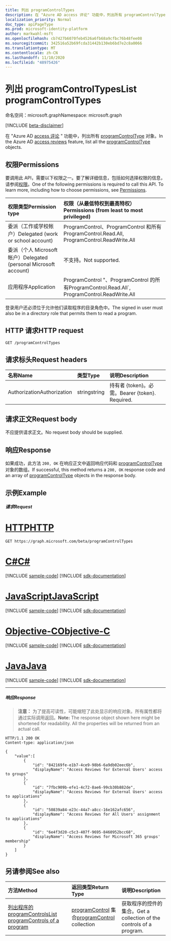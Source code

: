 ```yaml
---
title: 列出 programControlTypes
description: 在 "Azure AD access 评论" 功能中，列出所有 programControlType 对象。
localization_priority: Normal
doc_type: apiPageType
ms.prod: microsoft-identity-platform
author: markwahl-msft
ms.openlocfilehash: cb7427b6070feb4526a6fb68a9cfbc76b48fee08
ms.sourcegitcommit: 342516a52b69fcda31442b130eb6bd7e2c8a0066
ms.translationtype: MT
ms.contentlocale: zh-CN
ms.lasthandoff: 11/10/2020
ms.locfileid: "48975426"
---
```

# <a name="list-programcontroltypes"></a><span data-ttu-id="77416-103">列出 programControlTypes</span><span class="sxs-lookup"><span data-stu-id="77416-103">List programControlTypes</span></span>

<span data-ttu-id="77416-104">命名空间：microsoft.graph</span><span class="sxs-lookup"><span data-stu-id="77416-104">Namespace: microsoft.graph</span></span>

[!INCLUDE [beta-disclaimer](../../includes/beta-disclaimer.md)]

<span data-ttu-id="77416-105">在 "Azure AD [access 评论](../resources/accessreviews-root.md) " 功能中，列出所有 [programControlType](../resources/programcontroltype.md) 对象。</span><span class="sxs-lookup"><span data-stu-id="77416-105">In the Azure AD [access reviews](../resources/accessreviews-root.md) feature, list all the [programControlType](../resources/programcontroltype.md) objects.</span></span>
## <a name="permissions"></a><span data-ttu-id="77416-106">权限</span><span class="sxs-lookup"><span data-stu-id="77416-106">Permissions</span></span>
<span data-ttu-id="77416-p101">要调用此 API，需要以下权限之一。要了解详细信息，包括如何选择权限的信息，请参阅[权限](/graph/permissions-reference)。</span><span class="sxs-lookup"><span data-stu-id="77416-p101">One of the following permissions is required to call this API. To learn more, including how to choose permissions, see [Permissions](/graph/permissions-reference).</span></span>

|<span data-ttu-id="77416-109">权限类型</span><span class="sxs-lookup"><span data-stu-id="77416-109">Permission type</span></span>                        | <span data-ttu-id="77416-110">权限（从最低特权到最高特权）</span><span class="sxs-lookup"><span data-stu-id="77416-110">Permissions (from least to most privileged)</span></span>              |
|:--------------------------------------|:---------------------------------------------------------|
|<span data-ttu-id="77416-111">委派（工作或学校帐户）</span><span class="sxs-lookup"><span data-stu-id="77416-111">Delegated (work or school account)</span></span>     | <span data-ttu-id="77416-112">ProgramControl、ProgramControl 和所有</span><span class="sxs-lookup"><span data-stu-id="77416-112">ProgramControl.Read.All, ProgramControl.ReadWrite.All</span></span>   |
|<span data-ttu-id="77416-113">委派（个人 Microsoft 帐户）</span><span class="sxs-lookup"><span data-stu-id="77416-113">Delegated (personal Microsoft account)</span></span> | <span data-ttu-id="77416-114">不支持。</span><span class="sxs-lookup"><span data-stu-id="77416-114">Not supported.</span></span> |
|<span data-ttu-id="77416-115">应用程序</span><span class="sxs-lookup"><span data-stu-id="77416-115">Application</span></span>                            | <span data-ttu-id="77416-116">ProgramControl "、ProgramControl 的所有</span><span class="sxs-lookup"><span data-stu-id="77416-116">ProgramControl.Read.All\`, ProgramControl.ReadWrite.All</span></span>  |

<span data-ttu-id="77416-117">登录用户还必须位于允许他们读取程序的目录角色中。</span><span class="sxs-lookup"><span data-stu-id="77416-117">The signed in user must also be in a directory role that permits them to read a program.</span></span>

## <a name="http-request"></a><span data-ttu-id="77416-118">HTTP 请求</span><span class="sxs-lookup"><span data-stu-id="77416-118">HTTP request</span></span>
<!-- { "blockType": "ignored" } -->
```http
GET /programControlTypes
```
## <a name="request-headers"></a><span data-ttu-id="77416-119">请求标头</span><span class="sxs-lookup"><span data-stu-id="77416-119">Request headers</span></span>
| <span data-ttu-id="77416-120">名称</span><span class="sxs-lookup"><span data-stu-id="77416-120">Name</span></span>         | <span data-ttu-id="77416-121">类型</span><span class="sxs-lookup"><span data-stu-id="77416-121">Type</span></span>        | <span data-ttu-id="77416-122">说明</span><span class="sxs-lookup"><span data-stu-id="77416-122">Description</span></span> |
|:-------------|:------------|:------------|
| <span data-ttu-id="77416-123">Authorization</span><span class="sxs-lookup"><span data-stu-id="77416-123">Authorization</span></span> | <span data-ttu-id="77416-124">string</span><span class="sxs-lookup"><span data-stu-id="77416-124">string</span></span> | <span data-ttu-id="77416-p102">持有者 \{token\}。必需。</span><span class="sxs-lookup"><span data-stu-id="77416-p102">Bearer \{token\}. Required.</span></span> |

## <a name="request-body"></a><span data-ttu-id="77416-127">请求正文</span><span class="sxs-lookup"><span data-stu-id="77416-127">Request body</span></span>
<span data-ttu-id="77416-128">不应提供请求正文。</span><span class="sxs-lookup"><span data-stu-id="77416-128">No request body should be supplied.</span></span>

## <a name="response"></a><span data-ttu-id="77416-129">响应</span><span class="sxs-lookup"><span data-stu-id="77416-129">Response</span></span>
<span data-ttu-id="77416-130">如果成功，此方法 `200, OK` 在响应正文中返回响应代码和 [programControlType](../resources/programcontroltype.md) 对象的数组。</span><span class="sxs-lookup"><span data-stu-id="77416-130">If successful, this method returns a `200, OK` response code and an array of [programControlType](../resources/programcontroltype.md) objects in the response body.</span></span>

## <a name="example"></a><span data-ttu-id="77416-131">示例</span><span class="sxs-lookup"><span data-stu-id="77416-131">Example</span></span>
##### <a name="request"></a><span data-ttu-id="77416-132">请求</span><span class="sxs-lookup"><span data-stu-id="77416-132">Request</span></span>


# <a name="http"></a>[<span data-ttu-id="77416-133">HTTP</span><span class="sxs-lookup"><span data-stu-id="77416-133">HTTP</span></span>](#tab/http)
<!-- {
  "blockType": "request",
  "name": "get_programcontroltype"
}-->
```msgraph-interactive
GET https://graph.microsoft.com/beta/programControlTypes
```
# <a name="c"></a>[<span data-ttu-id="77416-134">C#</span><span class="sxs-lookup"><span data-stu-id="77416-134">C#</span></span>](#tab/csharp)
[!INCLUDE [sample-code](../includes/snippets/csharp/get-programcontroltype-csharp-snippets.md)]
[!INCLUDE [sdk-documentation](../includes/snippets/snippets-sdk-documentation-link.md)]

# <a name="javascript"></a>[<span data-ttu-id="77416-135">JavaScript</span><span class="sxs-lookup"><span data-stu-id="77416-135">JavaScript</span></span>](#tab/javascript)
[!INCLUDE [sample-code](../includes/snippets/javascript/get-programcontroltype-javascript-snippets.md)]
[!INCLUDE [sdk-documentation](../includes/snippets/snippets-sdk-documentation-link.md)]

# <a name="objective-c"></a>[<span data-ttu-id="77416-136">Objective-C</span><span class="sxs-lookup"><span data-stu-id="77416-136">Objective-C</span></span>](#tab/objc)
[!INCLUDE [sample-code](../includes/snippets/objc/get-programcontroltype-objc-snippets.md)]
[!INCLUDE [sdk-documentation](../includes/snippets/snippets-sdk-documentation-link.md)]

# <a name="java"></a>[<span data-ttu-id="77416-137">Java</span><span class="sxs-lookup"><span data-stu-id="77416-137">Java</span></span>](#tab/java)
[!INCLUDE [sample-code](../includes/snippets/java/get-programcontroltype-java-snippets.md)]
[!INCLUDE [sdk-documentation](../includes/snippets/snippets-sdk-documentation-link.md)]

---


##### <a name="response"></a><span data-ttu-id="77416-138">响应</span><span class="sxs-lookup"><span data-stu-id="77416-138">Response</span></span>
><span data-ttu-id="77416-p103">**注意：** 为了提高可读性，可能缩短了此处显示的响应对象。所有属性都将通过实际调用返回。</span><span class="sxs-lookup"><span data-stu-id="77416-p103">**Note:** The response object shown here might be shortened for readability. All the properties will be returned from an actual call.</span></span>
<!-- {
  "blockType": "response",
  "truncated": true,
  "@odata.type": "microsoft.graph.programControlType",
    "isCollection": true
} -->
```http
HTTP/1.1 200 OK
Content-type: application/json

{
    "value":[
        {
            "id": "842169fe-e1b7-4ce9-98b6-6a9db02eec6b",
            "displayName": "Access Reviews for External Users' access to groups"
        },
        {
            "id": "7fbc909b-efe1-4c72-8ae6-99cb30b882de",
            "displayName": "Access Reviews for External Users' access to applications"
        },
        {
            "id": "50839a84-e23c-44a7-a8cc-16e162afc656",
            "displayName": "Access Reviews for All Users' assignment to applications"
        },
        {
            "id": "6e4f3d20-c5c3-407f-9695-8460952bcc68",
            "displayName": "Access Reviews for Microsoft 365 groups' membership"
        }
    ]
}

```

## <a name="see-also"></a><span data-ttu-id="77416-141">另请参阅</span><span class="sxs-lookup"><span data-stu-id="77416-141">See also</span></span>

| <span data-ttu-id="77416-142">方法</span><span class="sxs-lookup"><span data-stu-id="77416-142">Method</span></span>           | <span data-ttu-id="77416-143">返回类型</span><span class="sxs-lookup"><span data-stu-id="77416-143">Return Type</span></span>    |<span data-ttu-id="77416-144">说明</span><span class="sxs-lookup"><span data-stu-id="77416-144">Description</span></span>|
|:---------------|:--------|:----------|
|[<span data-ttu-id="77416-145">列出程序的 programControls</span><span class="sxs-lookup"><span data-stu-id="77416-145">List programControls of a program</span></span>](program-listcontrols.md) |     <span data-ttu-id="77416-146">[programControl](../resources/programcontrol.md) 集合</span><span class="sxs-lookup"><span data-stu-id="77416-146">[programControl](../resources/programcontrol.md) collection</span></span>|    <span data-ttu-id="77416-147">获取程序的控件的集合。</span><span class="sxs-lookup"><span data-stu-id="77416-147">Get a collection of the controls of a program.</span></span>|


<!--
{
  "type": "#page.annotation",
  "description": "List program control types",
  "keywords": "",
  "section": "documentation",
  "tocPath": "",
  "suppressions": [
  ]
}
-->



